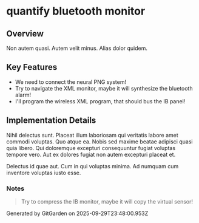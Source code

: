 # quantify bluetooth monitor

## Overview
Non autem quasi. Autem velit minus. Alias dolor quidem.

## Key Features
- We need to connect the neural PNG system!
- Try to navigate the XML monitor, maybe it will synthesize the bluetooth alarm!
- I'll program the wireless XML program, that should bus the IB panel!

## Implementation Details
Nihil delectus sunt. Placeat illum laboriosam qui veritatis labore amet commodi voluptas. Quo atque ea. Nobis sed maxime beatae adipisci quasi quia libero. Qui doloremque excepturi consequuntur fugiat voluptas tempore vero. Aut ex dolores fugiat non autem excepturi placeat et.
 Delectus id quae aut. Cum in qui voluptas minima. Ad numquam cum inventore voluptas iusto esse.

### Notes
> Try to compress the IB monitor, maybe it will copy the virtual sensor!

Generated by GitGarden on 2025-09-29T23:48:00.953Z